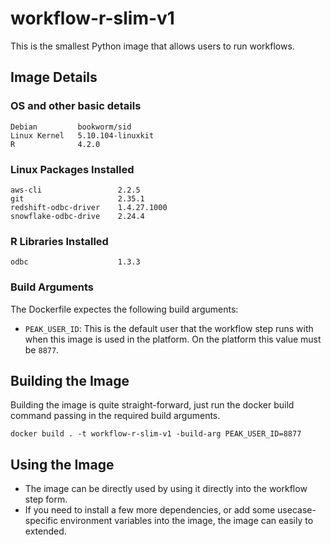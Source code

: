 # workflow-r-slim-v1
This is the smallest Python image that allows users to run workflows.

## Image Details
### OS and other basic details
```
Debian         bookworm/sid
Linux Kernel   5.10.104-linuxkit
R              4.2.0
```

### Linux Packages Installed
```
aws-cli                 2.2.5
git                     2.35.1
redshift-odbc-driver    1.4.27.1000
snowflake-odbc-drive    2.24.4
```

### R Libraries Installed
```
odbc                    1.3.3
```

### Build Arguments
The Dockerfile expectes the following build arguments:
- `PEAK_USER_ID`: This is the default user that the workflow step runs with when this image is used in the platform. On the platform this value must be `8877`.

## Building the Image
Building the image is quite straight-forward, just run the docker build command passing in the required build arguments.
```
docker build . -t workflow-r-slim-v1 -build-arg PEAK_USER_ID=8877
```

## Using the Image
- The image can be directly used by using it directly into the workflow step form.
- If you need to install a few more dependencies, or add some usecase-specific environment variables into the image, the image can easily to extended.